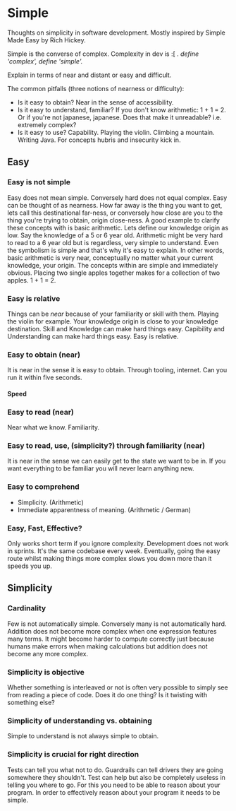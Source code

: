 # Simple
Thoughts on simplicity in software development. Mostly inspired by Simple Made Easy by Rich Hickey.

Simple is the converse of complex. Complexity in dev is :[ .
 _define 'complex', define 'simple'._

Explain in terms of near and distant or easy and difficult. 

The common pitfalls (three notions of nearness or difficulty):
* Is it easy to obtain? Near in the sense of accessibility.
* Is it easy to understand, familiar? If you don't know arithmetic: 1 + 1 = 2. Or if you're not japanese, japanese. Does that make it unreadable? i.e. extremely complex?
* Is it easy to use? Capability. Playing the violin. Climbing a mountain. Writing Java. For concepts hubris and insecurity kick in.

## Easy

### Easy is not simple
Easy does not mean simple. Conversely hard does not equal complex. Easy can be thought of as nearness. How far away is the thing you want to get, lets call this destinational far-ness, or conversely how close are you to the thing you're trying to obtain, origin close-ness. A good example to clarify these concepts with is basic arithmetic. Lets define our knowledge origin as low. Say the knowledge of a 5 or 6 year old. Arithmetic might be very hard to read to a 6 year old but is regardless, very simple to understand. Even the symbolism is simple and that's why it's easy to explain. In other words, basic arithmetic is very near, conceptually no matter what your current knowledge, your origin. The concepts within are simple and immediately obvious. Placing two single apples together makes for a collection of two apples. 1 + 1 = 2.

### Easy is relative
Things can be _near_ because of your familiarity or skill with them. Playing the violin for example. Your knowledge origin is close to your knowledge destination. Skill and Knowledge can make hard things easy. Capibility and Understanding can make hard things easy. Easy is relative.

### Easy to obtain (near)
It is near in the sense it is easy to obtain. Through tooling, internet. Can you run it within five seconds.
#### Speed

### Easy to read (near)
Near what we know. Familiarity.

### Easy to read, use, (simplicity?) through familiarity (near)
It is near in the sense we can easily get to the state we want to be in. If you want everything to be familiar you will never learn anything new.

### Easy to comprehend
* Simplicity. (Arithmetic)
* Immediate apparentness of meaning. (Arithmetic / German)

### Easy, Fast, Effective?
Only works short term if you ignore complexity. Development does not work in sprints. It's the same codebase every week. Eventually, going the easy route whilst making things more complex slows you down more than it speeds you up.

## Simplicity

### Cardinality
Few is not automatically simple. Conversely many is not automatically hard. Addition does not become more complex when one expression features many terms. It might become harder to compute correctly just because humans make errors when making calculations but addition does not become any more complex.

### Simplicity is objective
Whether something is interleaved or not is often very possible to simply see from reading a piece of code. Does it do one thing? Is it twisting with something else?

### Simplicity of understanding vs. obtaining
Simple to understand is not always simple to obtain.

### Simplicity is crucial for right direction
Tests can tell you what not to do. Guardrails can tell drivers they are going somewhere they shouldn't. Test can help but also be completely useless in telling you where to go. For this you need to be able to reason about your program. In order to effectively reason about your program it needs to be simple.